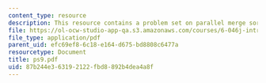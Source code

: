 ```yaml
---
content_type: resource
description: This resource contains a problem set on parallel merge sort.
file: https://ol-ocw-studio-app-qa.s3.amazonaws.com/courses/6-046j-introduction-to-algorithms-sma-5503-fall-2005/87b244e363192122fbd8892b4dea4a8f_ps9.pdf
file_type: application/pdf
parent_uid: efc69ef8-6c18-e164-d675-bd8808c6477a
resourcetype: Document
title: ps9.pdf
uid: 87b244e3-6319-2122-fbd8-892b4dea4a8f
---
```

